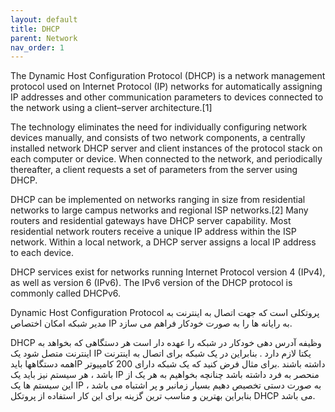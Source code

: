 ```yaml
---
layout: default
title: DHCP
parent: Network
nav_order: 1
---
```


The Dynamic Host Configuration Protocol (DHCP) is a network management protocol used on Internet Protocol (IP) networks for automatically assigning IP addresses and other communication parameters to devices connected to the network using a client–server architecture.[1]

The technology eliminates the need for individually configuring network devices manually, and consists of two network components, a centrally installed network DHCP server and client instances of the protocol stack on each computer or device. When connected to the network, and periodically thereafter, a client requests a set of parameters from the server using DHCP.

DHCP can be implemented on networks ranging in size from residential networks to large campus networks and regional ISP networks.[2] Many routers and residential gateways have DHCP server capability. Most residential network routers receive a unique IP address within the ISP network. Within a local network, a DHCP server assigns a local IP address to each device.

DHCP services exist for networks running Internet Protocol version 4 (IPv4), as well as version 6 (IPv6). The IPv6 version of the DHCP protocol is commonly called DHCPv6.

Dynamic Host Configuration Protocol پروتکلی است که جهت اتصال به اینترنت به مدير شبکه امکان اختصاص IP به رايانه ها را به صورت خودکار فراهم می سازد.

DHCP   وظیفه آدرس دهی خودکار در شبکه را عهده دار است هر دستگاهی که بخواهد به اينترنت متصل شود يک IP  يکتا لازم دارد . بنابراين در يک شبکه برای اتصال به اينترنت همه دستگاهها بايدIP  داشته باشند .برای مثال فرض کنید که یک شبکه دارای 200 کامپیوتر باشد ، هر سیستم نیز باید یک IP  منحصر به فرد داشته باشد چنانچه بخواهیم به هر یک از این سیستم ها یک IP  به صورت دستی تخصیص دهیم بسیار زمانبر و پر اشتباه می باشد ، بنابراین بهترین و مناسب ترین گزینه برای این کار استفاده از پروتکل DHCP   می باشد.

